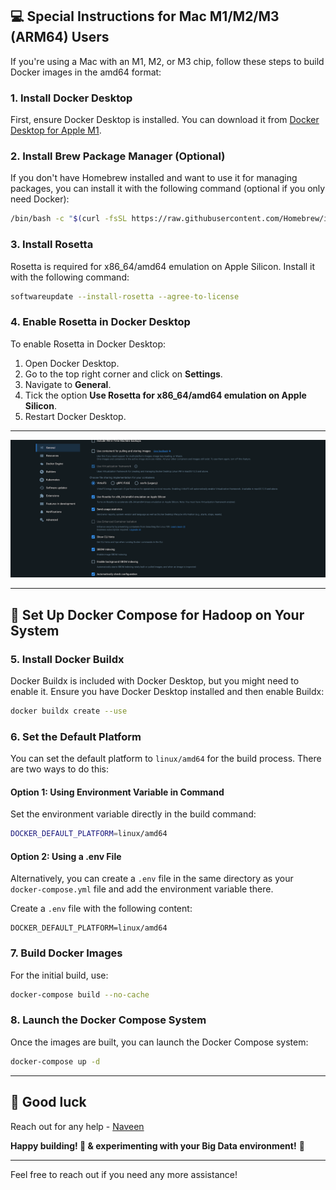 
## 💻 **Special Instructions for Mac M1/M2/M3 (ARM64) Users**

If you're using a Mac with an M1, M2, or M3 chip, follow these steps to build Docker images in the amd64 format:

### 1. **Install Docker Desktop**

First, ensure Docker Desktop is installed. You can download it from [Docker Desktop for Apple M1](https://docs.docker.com/desktop/install/mac-install/).

### 2. **Install Brew Package Manager (Optional)**

If you don't have Homebrew installed and want to use it for managing packages, you can install it with the following command (optional if you only need Docker):

```bash
/bin/bash -c "$(curl -fsSL https://raw.githubusercontent.com/Homebrew/install/HEAD/install.sh)"
```

### 3. **Install Rosetta**

Rosetta is required for x86_64/amd64 emulation on Apple Silicon. Install it with the following command:

```bash
softwareupdate --install-rosetta --agree-to-license
```

### 4. **Enable Rosetta in Docker Desktop**

To enable Rosetta in Docker Desktop:

1. Open Docker Desktop.
2. Go to the top right corner and click on **Settings**.
3. Navigate to **General**.
4. Tick the option **Use Rosetta for x86_64/amd64 emulation on Apple Silicon**.
5. Restart Docker Desktop.

---

![Docker Setup](docker-desktop-screenshots/arm64-docker-desktop.jpg)

---

## 🐋 **Set Up Docker Compose for Hadoop on Your System**

### 5. **Install Docker Buildx**

Docker Buildx is included with Docker Desktop, but you might need to enable it. Ensure you have Docker Desktop installed and then enable Buildx:

```bash
docker buildx create --use
```

### 6. **Set the Default Platform**

You can set the default platform to `linux/amd64` for the build process. There are two ways to do this:

#### Option 1: Using Environment Variable in Command

Set the environment variable directly in the build command:

```bash
DOCKER_DEFAULT_PLATFORM=linux/amd64
```

#### Option 2: Using a .env File

Alternatively, you can create a `.env` file in the same directory as your `docker-compose.yml` file and add the environment variable there.

Create a `.env` file with the following content:

```
DOCKER_DEFAULT_PLATFORM=linux/amd64
```

### 7. **Build Docker Images**

For the initial build, use:

```bash
docker-compose build --no-cache
```

### 8. **Launch the Docker Compose System**

Once the images are built, you can launch the Docker Compose system:

```bash
docker-compose up -d
```

---

## 🤝 **Good luck**

Reach out for any help - [Naveen](https://www.linkedin.com/in/naveen-devops-sre/)

**Happy building! 🚀 & experimenting with your Big Data environment!** 🐋

---

Feel free to reach out if you need any more assistance!